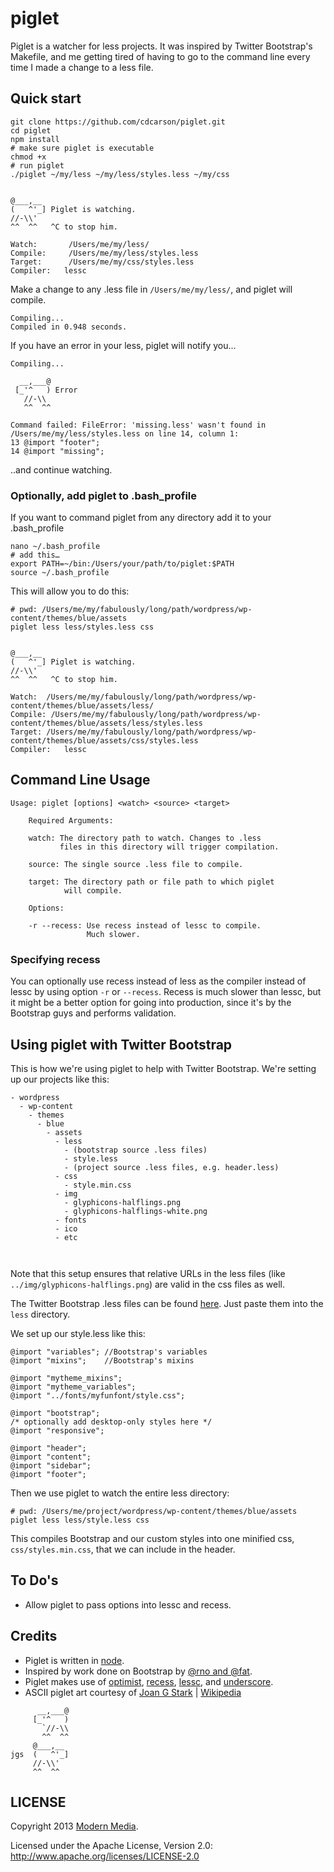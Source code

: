 piglet
======

Piglet is a watcher for less projects. It was inspired by Twitter Bootstrap's Makefile, and me getting tired of having to go to the command line every time I made a change to a less file.

## Quick start

	git clone https://github.com/cdcarson/piglet.git
	cd piglet
	npm install
	# make sure piglet is executable
	chmod +x
	# run piglet
	./piglet ~/my/less ~/my/less/styles.less ~/my/css
	

    @___,__
    (   ^'_] Piglet is watching.
    //-\\'
    ^^  ^^   ^C to stop him.
    
    Watch:       /Users/me/my/less/
    Compile:     /Users/me/my/less/styles.less
    Target:      /Users/me/my/css/styles.less
    Compiler:   lessc

Make a change to any .less file in `/Users/me/my/less/`, and piglet will compile.

```
Compiling...
Compiled in 0.948 seconds.
```
If you have an error in your less, piglet will notify you...

```
Compiling...

  __,___@
 [_'^   ) Error
   //-\\
   ^^  ^^

Command failed: FileError: 'missing.less' wasn't found in /Users/me/my/less/styles.less on line 14, column 1:
13 @import "footer";
14 @import "missing";
```

..and continue watching.

### Optionally, add piglet to .bash_profile

If you want to command piglet from any directory add it to your .bash_profile

    nano ~/.bash_profile
    # add this…
    export PATH=~/bin:/Users/your/path/to/piglet:$PATH
    source ~/.bash_profile

This will allow you to do this:

    # pwd: /Users/me/my/fabulously/long/path/wordpress/wp-content/themes/blue/assets
    piglet less less/styles.less css
    

    @___,__
    (   ^'_] Piglet is watching.
    //-\\'
    ^^  ^^   ^C to stop him.
    
    Watch:  /Users/me/my/fabulously/long/path/wordpress/wp-content/themes/blue/assets/less/
    Compile: /Users/me/my/fabulously/long/path/wordpress/wp-content/themes/blue/assets/less/styles.less
    Target: /Users/me/my/fabulously/long/path/wordpress/wp-content/themes/blue/assets/css/styles.less
    Compiler:   lessc

## Command Line Usage

```
Usage: piglet [options] <watch> <source> <target>

    Required Arguments:

    watch: The directory path to watch. Changes to .less
           files in this directory will trigger compilation.

    source: The single source .less file to compile.

    target: The directory path or file path to which piglet
            will compile.

    Options:

    -r --recess: Use recess instead of lessc to compile.
                 Much slower.
```
	
	
### Specifying recess

You can optionally use recess instead of less as the compiler instead of lessc by using option `-r` or `--recess`. Recess is much slower than lessc, but it might be a better option for going into production, since it's by the Bootstrap guys and performs validation.

## Using piglet with Twitter Bootstrap

This is how we're using piglet to help with Twitter Bootstrap. We're setting up our projects like this:

```
- wordpress
  - wp-content
    - themes
      - blue
        - assets
          - less
            - (bootstrap source .less files)
            - style.less
            - (project source .less files, e.g. header.less)
          - css
            - style.min.css
          - img
            - glyphicons-halflings.png
            - glyphicons-halflings-white.png
          - fonts
          - ico
          - etc
          
        
```

Note that this setup ensures that relative URLs in the less files (like `../img/glyphicons-halflings.png`) are valid in the css files as well.

The Twitter Bootstrap .less files can be found [here](https://github.com/twitter/bootstrap/tree/master/less). Just paste them into the `less` directory.

We set up our style.less like this:

```
@import "variables"; //Bootstrap's variables
@import "mixins";    //Bootstrap's mixins

@import "mytheme_mixins";
@import "mytheme_variables";
@import "../fonts/myfunfont/style.css";

@import "bootstrap";
/* optionally add desktop-only styles here */
@import "responsive";

@import "header";
@import "content";
@import "sidebar";
@import "footer";
```

Then we use piglet to watch the entire less directory:

```
# pwd: /Users/me/project/wordpress/wp-content/themes/blue/assets
piglet less less/style.less css
```
This compiles Bootstrap and our custom styles into one minified css, `css/styles.min.css`, that we can include in the header.

## To Do's

* Allow piglet to pass options into lessc and recess.


## Credits


* Piglet is written in [node](http://nodejs.org/).
* Inspired by work done on Bootstrap by [@rno and @fat](https://github.com/twitter/bootstrap#authors).
* Piglet makes use of [optimist](https://github.com/substack/node-optimist), [recess](http://git.io/recess), [lessc](http://lesscss.org/), and [underscore](http://underscorejs.org/).
* ASCII piglet art courtesy of [Joan G Stark](http://www.geocities.com/SoHo/7373/index.htm) | [Wikipedia](https://en.wikipedia.org/wiki/Joan_Stark)

```
      __,___@
     [_'^   )
       `//-\\
       ^^  ^^
     @___,__
jgs  (   ^'_]
     //-\\'
     ^^  ^^
```

LICENSE
------------

Copyright 2013 [Modern Media](http://modernmedia.co).

Licensed under the Apache License, Version 2.0: <http://www.apache.org/licenses/LICENSE-2.0>


